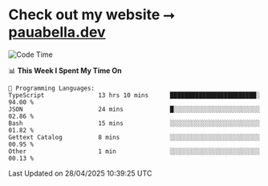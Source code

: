 # Check out my website ⭢ [pauabella.dev](https://pauabella.dev)

<!--START_SECTION:waka-->
![Code Time](http://img.shields.io/badge/Code%20Time-4%2C364%20hrs%2038%20mins-blue)

📊 **This Week I Spent My Time On** 

```text
💬 Programming Languages: 
TypeScript               13 hrs 10 mins      ████████████████████████░   94.00 % 
JSON                     24 mins             █░░░░░░░░░░░░░░░░░░░░░░░░   02.86 % 
Bash                     15 mins             ░░░░░░░░░░░░░░░░░░░░░░░░░   01.82 % 
Gettext Catalog          8 mins              ░░░░░░░░░░░░░░░░░░░░░░░░░   00.95 % 
Other                    1 min               ░░░░░░░░░░░░░░░░░░░░░░░░░   00.13 % 
```


 Last Updated on 28/04/2025 10:39:25 UTC
<!--END_SECTION:waka-->
